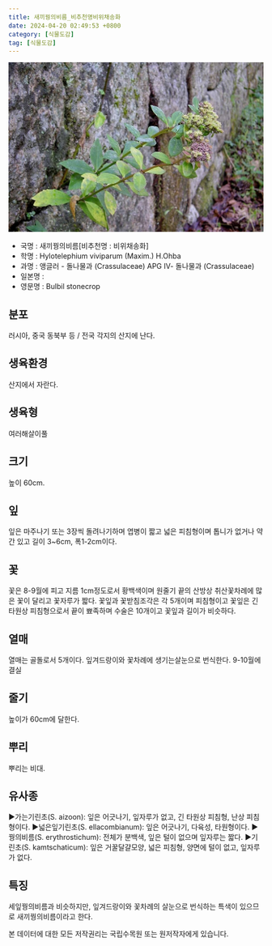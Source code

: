 ```yaml
---
title: 새끼꿩의비름_비추천명비위채송화
date: 2024-04-20 02:49:53 +0800
category: [식물도감]
tag: [식물도감]
---
```




![새끼꿩의비름[비추천명 : 비위채송화]](/assets/img/fileUpload/plants/basic/Crassulaceae/Hylotelephium/18545/1_th2.jpg)
- 국명 : 새끼꿩의비름[비추천명 : 비위채송화]
- 학명 : Hylotelephium viviparum (Maxim.) H.Ohba
- 과명 : 앵글러 - 돌나물과 (Crassulaceae) APG Ⅳ- 돌나물과 (Crassulaceae)
- 일본명 : 
- 영문명 : Bulbil stonecrop


## 분포
러시아, 중국 동북부 등 / 전국 각지의 산지에 난다.
## 생육환경
산지에서 자란다.
## 생육형
여러해살이풀 
## 크기
높이 60cm.
## 잎
잎은 마주나기 또는 3장씩 돌려나기하며 엽병이 짧고 넓은 피침형이며 톱니가 없거나 약간 있고 길이 3~6cm, 폭1-2cm이다.
## 꽃
꽃은 8-9월에 피고 지름 1cm정도로서 황백색이며 원줄기 끝의 산방상 취산꽃차례에 많은 꽃이 달리고 꽃자루가 짧다. 꽃잎과 꽃받침조각은 각 5개이며 피침형이고 꽃잎은 긴 타원상 피침형으로서 끝이 뾰족하며 수술은 10개이고 꽃잎과 길이가 비슷하다.
## 열매
열매는 골돌로서 5개이다. 잎겨드랑이와 꽃차례에 생기는살눈으로 번식한다. 9-10월에 결실
## 줄기
높이가 60cm에 달한다.
## 뿌리
뿌리는 비대.
## 유사종
▶가는기린초(S. aizoon): 잎은 어긋나기, 잎자루가 없고, 긴 타원상 피침형, 난상 피침형이다.
▶넓은잎기린초(S. ellacombianum): 잎은 어긋나기, 다육성, 타원형이다.
▶꿩의비름(S. erythrostichum): 전체가 분백색, 잎은 털이 없으며 잎자루는 짧다.
▶기린초(S. kamtschaticum): 잎은 거꿀달걀모양, 넓은 피침형, 양면에 털이 없고, 잎자루가 없다.
## 특징
세잎꿩의비름과 비슷하지만, 잎겨드랑이와 꽃차례의 살눈으로 번식하는 특색이 있으므로 새끼꿩의비름이라고 한다.






본 데이터에 대한 모든 저작권리는 국립수목원 또는 원저작자에게 있습니다.
